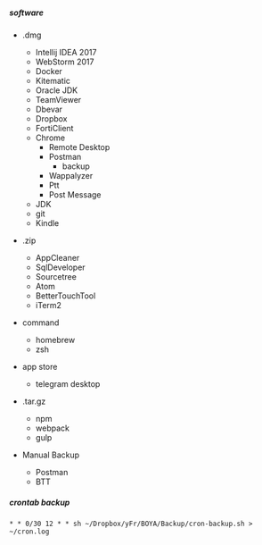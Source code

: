 ##### software
* .dmg
  * Intellij IDEA 2017
  * WebStorm 2017
  * Docker
  * Kitematic
  * Oracle JDK
  * TeamViewer
  * Dbevar
  * Dropbox
  * FortiClient
  * Chrome
    * Remote Desktop
    * Postman 
      * backup
    * Wappalyzer
    * Ptt
    * Post Message
  * JDK
  * git
  * Kindle
  
* .zip
  * AppCleaner
  * SqlDeveloper
  * Sourcetree
  * Atom
  * BetterTouchTool
  * iTerm2

* command
  * homebrew
  * zsh

* app store
  * telegram desktop

* .tar.gz
  * npm
  * webpack
  * gulp
  
* Manual Backup
  * Postman
  * BTT

##### crontab backup
```
* * 0/30 12 * * sh ~/Dropbox/yFr/BOYA/Backup/cron-backup.sh > ~/cron.log
```